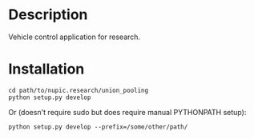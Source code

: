 # Description

Vehicle control application for research.

# Installation

	cd path/to/nupic.research/union_pooling
	python setup.py develop

Or (doesn't require sudo but does require manual PYTHONPATH setup):

	python setup.py develop --prefix=/some/other/path/
